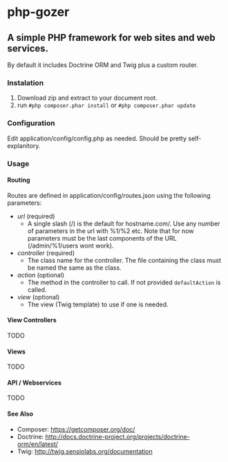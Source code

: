# php-gozer
## A simple PHP framework for web sites and web services.

By default it includes Doctrine ORM and Twig plus a custom router.

### Instalation
1. Download zip and extract to your document root.
2. run `#php composer.phar install` or `#php composer.phar update`

### Configuration
Edit application/config/config.php as needed. Should be pretty self-explanitory.

### Usage

#### Routing
Routes are defined in application/config/routes.json using the following parameters:
- *url* (required)
  - A single slash (/) is the default for hostname.com/. Use any number of parameters in the url with %1/%2 etc. Note that for now parameters must be the last components of the URL (/admin/%1/users wont work).
- *controller* (required)
  - The class name for the controller. The file containing the class must be named the same as the class.
- *action* (optional)
  - The method in the controller to call. If not provided `defaultAction` is called.
- *view* (optional)
  - The view (Twig template) to use if one is needed.

#### View Controllers
TODO

#### Views
TODO

#### API / Webservices
TODO

#### See Also
- Composer: https://getcomposer.org/doc/
- Doctrine: http://docs.doctrine-project.org/projects/doctrine-orm/en/latest/
- Twig: http://twig.sensiolabs.org/documentation
